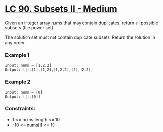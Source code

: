 # [LC 90. Subsets II - Medium](https://leetcode.com/problems/subsets/description/)

Given an integer array nums that may contain duplicates, return all possible subsets (the power set).

The solution set must not contain duplicate subsets. Return the solution in any order.



### Example 1

```
Input: nums = [1,2,2]
Output: [[],[1],[1,2],[1,2,2],[2],[2,2]]
```

### Example 2 

```
Input: nums = [0]
Output: [[],[0]]
```


### Constraints:

- 1 <= nums.length <= 10
- -10 <= nums[i] <= 10